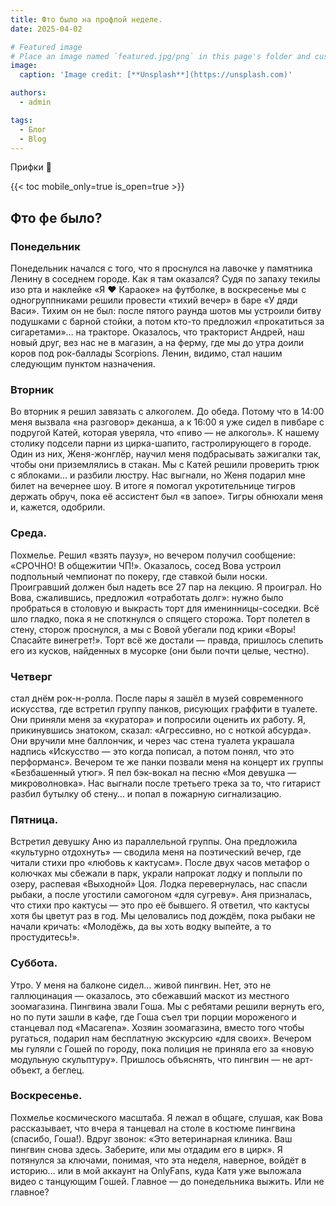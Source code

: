 ```yaml
---
title: Фто было на профлой неделе.
date: 2025-04-02

# Featured image
# Place an image named `featured.jpg/png` in this page's folder and customize its options here.
image:
  caption: 'Image credit: [**Unsplash**](https://unsplash.com)'

authors:
  - admin

tags:
  - Блог
  - Blog
---
```


Прифки 👋

{{< toc mobile_only=true is_open=true >}}

## Фто фе было?

### Понедельник 

Понедельник начался с того, что я проснулся на лавочке у памятника Ленину в соседнем городе. Как я там оказался? Судя по запаху текилы изо рта и наклейке «Я ♥ Караоке» на футболке, в воскресенье мы с одногруппниками решили провести «тихий вечер» в баре «У дяди Васи». Тихим он не был: после пятого раунда шотов мы устроили битву подушками с барной стойки, а потом кто-то предложил «прокатиться за сигаретами»… на тракторе. Оказалось, что тракторист Андрей, наш новый друг, вез нас не в магазин, а на ферму, где мы до утра доили коров под рок-баллады Scorpions. Ленин, видимо, стал нашим следующим пунктом назначения.

### Вторник 

Во вторник я решил завязать с алкоголем. До обеда. Потому что в 14:00 меня вызвала «на разговор» деканша, а к 16:00 я уже сидел в пивбаре с подругой Катей, которая уверяла, что «пиво — не алкоголь». К нашему столику подсели парни из цирка-шапито, гастролирующего в городе. Один из них, Женя-жонглёр, научил меня подбрасывать зажигалки так, чтобы они приземлялись в стакан. Мы с Катей решили проверить трюк с яблоками… и разбили люстру. Нас выгнали, но Женя подарил мне билет на вечернее шоу. В итоге я помогал укротительнице тигров держать обруч, пока её ассистент был «в запое». Тигры обнюхали меня и, кажется, одобрили.

### Среда.
Похмелье. Решил «взять паузу», но вечером получил сообщение: «СРОЧНО! В общежитии ЧП!». Оказалось, сосед Вова устроил подпольный чемпионат по покеру, где ставкой были носки. Проигравший должен был надеть все 27 пар на лекцию. Я проиграл. Но Вова, сжалившись, предложил «отработать долг»: нужно было пробраться в столовую и выкрасть торт для именинницы-соседки. Всё шло гладко, пока я не споткнулся о спящего сторожа. Торт полетел в стену, сторож проснулся, а мы с Вовой убегали под крики «Воры! Спасайте винегрет!». Торт всё же достали — правда, пришлось слепить его из кусков, найденных в мусорке (они были почти целые, честно).

### Четверг
стал днём рок-н-ролла. После пары я зашёл в музей современного искусства, где встретил группу панков, рисующих граффити в туалете. Они приняли меня за «куратора» и попросили оценить их работу. Я, прикинувшись знатоком, сказал: «Агрессивно, но с ноткой абсурда». Они вручили мне баллончик, и через час стена туалета украшала надпись «Искусство — это когда пописал, а потом понял, что это перформанс». Вечером те же панки позвали меня на концерт их группы «Безбашенный утюг». Я пел бэк-вокал на песню «Моя девушка — микроволновка». Нас выгнали после третьего трека за то, что гитарист разбил бутылку об стену… и попал в пожарную сигнализацию.

### Пятница.
 Встретил девушку Аню из параллельной группы. Она предложила «культурно отдохнуть» — сводила меня на поэтический вечер, где читали стихи про «любовь к кактусам». После двух часов метафор о колючках мы сбежали в парк, украли напрокат лодку и поплыли по озеру, распевая «Выходной» Цоя. Лодка перевернулась, нас спасли рыбаки, а после угостили самогоном «для сугреву». Аня призналась, что стихи про кактусы — это про её бывшего. Я ответил, что кактусы хотя бы цветут раз в год. Мы целовались под дождём, пока рыбаки не начали кричать: «Молодёжь, да вы хоть водку выпейте, а то простудитесь!».

### Суббота. 
Утро. У меня на балконе сидел… живой пингвин. Нет, это не галлюцинация — оказалось, это сбежавший маскот из местного зоомагазина. Пингвина звали Гоша. Мы с ребятами решили вернуть его, но по пути зашли в кафе, где Гоша съел три порции мороженого и станцевал под «Macarena». Хозяин зоомагазина, вместо того чтобы ругаться, подарил нам бесплатную экскурсию «для своих». Вечером мы гуляли с Гошей по городу, пока полиция не приняла его за «новую модульную скульптуру». Пришлось объяснять, что пингвин — не арт-объект, а беглец.

### Воскресенье. 
Похмелье космического масштаба. Я лежал в общаге, слушая, как Вова рассказывает, что вчера я танцевал на столе в костюме пингвина (спасибо, Гоша!). Вдруг звонок: «Это ветеринарная клиника. Ваш пингвин снова здесь. Заберите, или мы отдадим его в цирк». Я потянулся за ключами, понимая, что эта неделя, наверное, войдёт в историю… или в мой аккаунт на OnlyFans, куда Катя уже выложала видео с танцующим Гошей. Главное — до понедельника выжить. Или не главное?

[//]: # ([![The template is mobile first with a responsive design to ensure that your site looks stunning on every device.]&#40;https://raw.githubusercontent.com/wowchemy/wowchemy-hugo-modules/main/starters/academic/preview.png&#41;]&#40;https://hugoblox.com&#41;)

